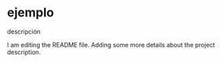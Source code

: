 # ejemplo
descripción

I am editing the README file. Adding some more details about the project description.


